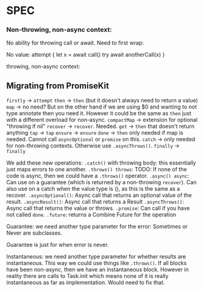 # SPEC

### Non-throwing, non-async context:

No ability for throwing call or await. Need to first wrap:

No value:
attempt {
    let x = await call()
    try await anotherCall(x)
}

throwing, non-async context:


## Migrating from PromiseKit
`firstly` -> `attempt`
`then` -> `then` (but it doesn't always need to return a value)
`map` -> no need? But on the other hand if we are using $0 and wanting to not type annotate then you need it. However it could be the same as `then` just with a different overload for non-async.
`compactMap` -> extension for optional "throwing if nil"
`recover` -> `recover`. Needed.
`get` -> `then` that doesn't return anything
`tap` -> `tap`
`ensure` -> `ensure`
`done` -> `then` only needed if map is needed. Cannot call `asyncOptional` or `promise` on this.
`catch` -> only needed for non-throwing contexts. Otherwise use `.asyncThrows()`.
`finally` -> `finally`

We add these new operations:
`.catch()` with throwing body: this essentially just maps errors to one another.
`.throws() throws`: TODO: If none of the code is async, then we could have a `.throws()` operator.
`.async() async`: Can use on a guarantee (which is returned by a non-throwing `recover`). Can also use on a catch when the value type is (), as this is the same as a recover.
`.asyncOptional()`: Async call that returns an optional value of the result.
`.asyncResult()`: Async call that returns a Result
`.asyncThrows()`: Async call that returns the value or throws.
`.promise`: Can call if you have not called `done`.
`.future`: returns a Combine Future for the operation

Guarantee: we need another type parameter for the error:
Sometimes or Never are subclasses.

Guarantee is just for when error is never.

Instantaneous: we need another type parameter for whether results are instantaneous. This way we could use things like `.throws()`. If all blocks have been non-async, then we have an instantaneous block. However in reality there are calls to Task.init which means none of it is really instantaneous as far as implementation. Would need to fix that.
